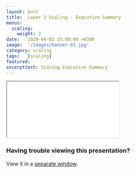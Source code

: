 ```yaml
---
layout: post
title:  Layer 2 Scaling - Executive Summary
menus:
  scaling:
    weight: 2
date:   2020-04-02 15:00:00 +0300
image:  '/images/banner-01.jpg'
category: scaling
tags:   [scaling]
featured:
excerpttext: Scaling Executive Summary
---
```


<iframe class="tlu-iframe" src="/images/scaling/executive-summary/PITCHME.html"></iframe>

### Having trouble viewing this presentation?

View it in a [separate window](/images/scaling/executive-summary/PITCHME.html).
